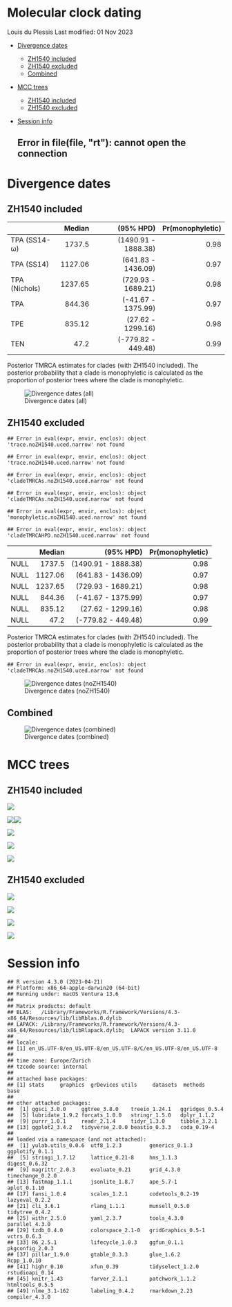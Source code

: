 Molecular clock dating
================
Louis du Plessis
Last modified: 01 Nov 2023

- [Divergence dates](#divergence-dates)
  - [ZH1540 included](#zh1540-included)
  - [ZH1540 excluded](#zh1540-excluded)
  - [Combined](#combined)
- [MCC trees](#mcc-trees)
  - [ZH1540 included](#zh1540-included-1)
  - [ZH1540 excluded](#zh1540-excluded-1)
- [Session info](#session-info)

    ## Error in file(file, "rt"): cannot open the connection

# Divergence dates

## ZH1540 included

|               |  Median |           (95% HPD) | Pr(monophyletic) |
|:--------------|--------:|--------------------:|-----------------:|
| TPA (SS14-ω)  |  1737.5 | (1490.91 - 1888.38) |             0.98 |
| TPA (SS14)    | 1127.06 |  (641.83 - 1436.09) |             0.97 |
| TPA (Nichols) | 1237.65 |  (729.93 - 1689.21) |             0.98 |
| TPA           |  844.36 |  (-41.67 - 1375.99) |             0.97 |
| TPE           |  835.12 |   (27.62 - 1299.16) |             0.98 |
| TEN           |    47.2 |  (-779.82 - 449.48) |             0.99 |

Posterior TMRCA estimates for clades (with ZH1540 included). The
posterior probability that a clade is monophyletic is calculated as the
proportion of posterior trees where the clade is monophyletic.

<figure>
<img src="../results/beast2/figures/cladeTMRCAs.all.uced.narrow-1.png"
alt="Divergence dates (all)" />
<figcaption aria-hidden="true">Divergence dates (all)</figcaption>
</figure>

## ZH1540 excluded

    ## Error in eval(expr, envir, enclos): object 'trace.noZH1540.uced.narrow' not found

    ## Error in eval(expr, envir, enclos): object 'trace.noZH1540.uced.narrow' not found

    ## Error in eval(expr, envir, enclos): object 'cladeTMRCAs.noZH1540.uced.narrow' not found

    ## Error in eval(expr, envir, enclos): object 'cladeTMRCAs.noZH1540.uced.narrow' not found

    ## Error in eval(expr, envir, enclos): object 'monophyletic.noZH1540.uced.narrow' not found

    ## Error in eval(expr, envir, enclos): object 'cladeTMRCAHPD.noZH1540.uced.narrow' not found

|      |  Median |           (95% HPD) | Pr(monophyletic) |
|:-----|--------:|--------------------:|-----------------:|
| NULL |  1737.5 | (1490.91 - 1888.38) |             0.98 |
| NULL | 1127.06 |  (641.83 - 1436.09) |             0.97 |
| NULL | 1237.65 |  (729.93 - 1689.21) |             0.98 |
| NULL |  844.36 |  (-41.67 - 1375.99) |             0.97 |
| NULL |  835.12 |   (27.62 - 1299.16) |             0.98 |
| NULL |    47.2 |  (-779.82 - 449.48) |             0.99 |

Posterior TMRCA estimates for clades (with ZH1540 included). The
posterior probability that a clade is monophyletic is calculated as the
proportion of posterior trees where the clade is monophyletic.

    ## Error in eval(expr, envir, enclos): object 'cladeTMRCAs.noZH1540.uced.narrow' not found

<figure>
<img
src="../results/beast2/figures/cladeTMRCAs.noZH1540.uced.narrow-1.png"
alt="Divergence dates (noZH1540)" />
<figcaption aria-hidden="true">Divergence dates (noZH1540)</figcaption>
</figure>

## Combined

<figure>
<img
src="../results/beast2/figures/cladeTMRCAs.uced.narrow.resized-1.png"
alt="Divergence dates (combined)" />
<figcaption aria-hidden="true">Divergence dates (combined)</figcaption>
</figure>

# MCC trees

## ZH1540 included

![](../results/beast2/figures/mcctree.all.uced.narrow_collapsed-1.png)<!-- -->

![](../results/beast2/figures/mcctree.all.uced.narrow_collapsed.resized-1.png)<!-- -->![](../results/beast2/figures/mcctree.all.uced.narrow_collapsed.resized-2.png)<!-- -->

![](../results/beast2/figures/mcctree.all.uced.narrow_collapsed_small-1.png)<!-- -->

![](../results/beast2/figures/mcctree.all.uced.narrow-1.png)<!-- -->

![](../results/beast2/figures/mcctree.all.uced.narrow.zoom-1.png)<!-- -->

## ZH1540 excluded

![](../results/beast2/figures/mcctree.noZH1540.uced.narrow_collapsed-1.png)<!-- -->

![](../results/beast2/figures/mcctree.noZH1540.uced.narrow_collapsed_small-1.png)<!-- -->

![](../results/beast2/figures/mcctree.noZH1540.uced.narrow-1.png)<!-- -->

![](../results/beast2/figures/mcctree.noZH1540.uced.narrow.zoom-1.png)<!-- -->

# Session info

    ## R version 4.3.0 (2023-04-21)
    ## Platform: x86_64-apple-darwin20 (64-bit)
    ## Running under: macOS Ventura 13.6
    ## 
    ## Matrix products: default
    ## BLAS:   /Library/Frameworks/R.framework/Versions/4.3-x86_64/Resources/lib/libRblas.0.dylib 
    ## LAPACK: /Library/Frameworks/R.framework/Versions/4.3-x86_64/Resources/lib/libRlapack.dylib;  LAPACK version 3.11.0
    ## 
    ## locale:
    ## [1] en_US.UTF-8/en_US.UTF-8/en_US.UTF-8/C/en_US.UTF-8/en_US.UTF-8
    ## 
    ## time zone: Europe/Zurich
    ## tzcode source: internal
    ## 
    ## attached base packages:
    ## [1] stats     graphics  grDevices utils     datasets  methods   base     
    ## 
    ## other attached packages:
    ##  [1] ggsci_3.0.0     ggtree_3.8.0    treeio_1.24.1   ggridges_0.5.4 
    ##  [5] lubridate_1.9.2 forcats_1.0.0   stringr_1.5.0   dplyr_1.1.2    
    ##  [9] purrr_1.0.1     readr_2.1.4     tidyr_1.3.0     tibble_3.2.1   
    ## [13] ggplot2_3.4.2   tidyverse_2.0.0 beastio_0.3.3   coda_0.19-4    
    ## 
    ## loaded via a namespace (and not attached):
    ##  [1] yulab.utils_0.0.6  utf8_1.2.3         generics_0.1.3     ggplotify_0.1.1   
    ##  [5] stringi_1.7.12     lattice_0.21-8     hms_1.1.3          digest_0.6.32     
    ##  [9] magrittr_2.0.3     evaluate_0.21      grid_4.3.0         timechange_0.2.0  
    ## [13] fastmap_1.1.1      jsonlite_1.8.7     ape_5.7-1          aplot_0.1.10      
    ## [17] fansi_1.0.4        scales_1.2.1       codetools_0.2-19   lazyeval_0.2.2    
    ## [21] cli_3.6.1          rlang_1.1.1        munsell_0.5.0      tidytree_0.4.2    
    ## [25] withr_2.5.0        yaml_2.3.7         tools_4.3.0        parallel_4.3.0    
    ## [29] tzdb_0.4.0         colorspace_2.1-0   gridGraphics_0.5-1 vctrs_0.6.3       
    ## [33] R6_2.5.1           lifecycle_1.0.3    ggfun_0.1.1        pkgconfig_2.0.3   
    ## [37] pillar_1.9.0       gtable_0.3.3       glue_1.6.2         Rcpp_1.0.10       
    ## [41] highr_0.10         xfun_0.39          tidyselect_1.2.0   rstudioapi_0.14   
    ## [45] knitr_1.43         farver_2.1.1       patchwork_1.1.2    htmltools_0.5.5   
    ## [49] nlme_3.1-162       labeling_0.4.2     rmarkdown_2.23     compiler_4.3.0
